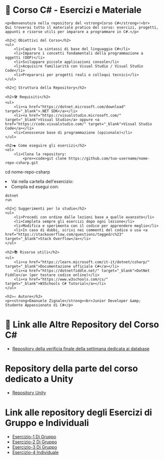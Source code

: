   <h1>📘 Corso C# - Esercizi e Materiale</h1>

    <p>Benvenuto/a nella repository del <strong>Corso C#</strong>!<br>
    Qui troverai tutto il materiale pratico del corso: esercizi, progetti, appunti e risorse utili per imparare a programmare in C#.</p>

    <h2>📌 Obiettivi del Corso</h2>
    <ul>
        <li>Capire la sintassi di base del linguaggio C#</li>
        <li>Imparare i concetti fondamentali della programmazione a oggetti (OOP)</li>
        <li>Sviluppare piccole applicazioni console</li>
        <li>Acquisire familiarità con Visual Studio / Visual Studio Code</li>
        <li>Prepararsi per progetti reali o colloqui tecnici</li>
    </ul>

    <h2>📂 Struttura della Repository</h2>

    <h2>🛠️ Requisiti</h2>
    <ul>
        <li><a href="https://dotnet.microsoft.com/download" target="_blank">.NET SDK</a></li>
        <li><a href="https://visualstudio.microsoft.com/" target="_blank">Visual Studio</a> oppure <a href="https://code.visualstudio.com/" target="_blank">Visual Studio Code</a></li>
        <li>Conoscenze base di programmazione (opzionale)</li>
    </ul>

    <h2>▶️ Come eseguire gli esercizi</h2>
    <ol>
        <li>Clona la repository:
            <pre><code>git clone https://github.com/tuo-username/nome-repo-csharp.git
cd nome-repo-csharp</code></pre>
        </li>
        <li>Vai nella cartella dell'esercizio:
        </li>
        <li>Compila ed esegui con:
            <pre><code>dotnet run</code></pre>
        </li>
    </ol>

    <h2>🎯 Suggerimenti per lo studio</h2>
    <ul>
        <li>Procedi con ordine dalle lezioni base a quelle avanzate</li>
        <li>Completa sempre gli esercizi dopo ogni lezione</li>
        <li>Modifica e sperimenta con il codice per apprendere meglio</li>
        <li>In caso di dubbi, scrivi nei commenti del codice o usa <a href="https://stackoverflow.com/questions/tagged/c%23" target="_blank">Stack Overflow</a></li>
    </ul>

    <h2>📚 Risorse utili</h2>
    <ul>
        <li><a href="https://learn.microsoft.com/it-it/dotnet/csharp/" target="_blank">Documentazione ufficiale C#</a></li>
        <li><a href="https://dotnetfiddle.net/" target="_blank">DotNet Fiddle</a> (per testare codice online)</li>
        <li><a href="https://www.w3schools.com/cs/" target="_blank">W3Schools C# Tutorial</a></li>
    </ul>

    <h2>✍️ Autore</h2>
    <p><strong>Emanuele Zignale</strong><br>Junior Developer &amp; Studente Appassionato di C#</p>

    

<h1>🔗 Link alle Altre Repository del Corso C#</h1>
<ul>
<li>
  <a href="https://github.com/EmanueleZii/VerificaFineSettimanaDBCorsoCSharp">Repository della verificia finale della settimana dedicata ai database </a>
</li>
</ul>

<h1>Repository della parte del corso dedicato a Unity </h1>
<ul>
<li>
  <a href="https://github.com/EmanueleZii/Corso_C-SharpUnity">Repository Unity </a>
</li>
</ul>

<h1>Link alle repository degli Esercizi di Gruppo e Individuali </h1>
<ul>
<li><a href="https://github.com/EmanueleZii/Esercizio_Corso_Csharp">Esercizio-1 Di Gruppo </a></li>
<li><a href="https://github.com/EmanueleZii/Progetto2_Gruppo_ACE_C-">Esercizio-2 Di Gruppo </a></li>
<li><a href="https://github.com/EmanueleZii/Progetto3_Gruppo_AAE_C-">Esercizio-3 Di Gruppo </a></li>
<li><a href="https://github.com/EmanueleZii/Esercizio_Finale_Mirko_CSharp">Esercizio-4 Individuale </a></li>
</ul>

